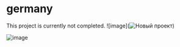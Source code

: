 # germany
This project is currently not completed.
![image](![Новый проект](https://github.com/fotzeold/germany/assets/72940847/37c18b92-6501-4197-a2e0-6a3616621c66))

![image](https://github.com/fotzeold/Your-Book-App/assets/72940847/8cb10cd6-7ed1-4143-9e82-a48d24c43af9)
